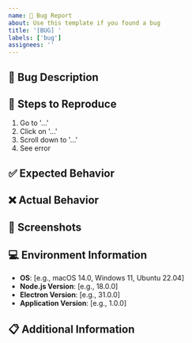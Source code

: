 ```yaml
---
name: 🐛 Bug Report
about: Use this template if you found a bug
title: '[BUG] '
labels: ['bug']
assignees: ''
---
```


## 🐛 Bug Description
<!-- Provide a clear and concise description of the bug -->

## 🔄 Steps to Reproduce
1. Go to '...'
2. Click on '...'
3. Scroll down to '...'
4. See error

## ✅ Expected Behavior
<!-- Describe what you expected to happen -->

## ❌ Actual Behavior
<!-- Describe what actually happened -->

## 📸 Screenshots
<!-- Add screenshots if possible -->

## 💻 Environment Information
- **OS**: [e.g., macOS 14.0, Windows 11, Ubuntu 22.04]
- **Node.js Version**: [e.g., 18.0.0]
- **Electron Version**: [e.g., 31.0.0]
- **Application Version**: [e.g., 1.0.0]

## 📋 Additional Information
<!-- Add any other context about the bug here -->
